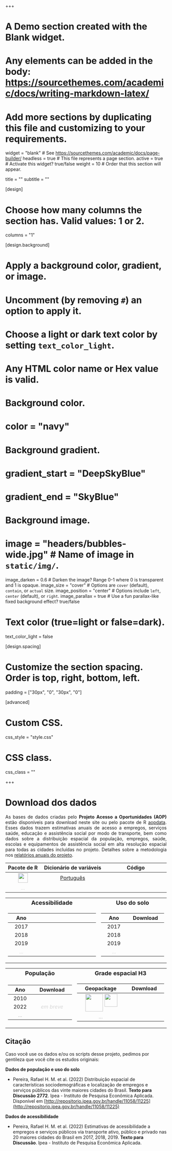 +++
# A Demo section created with the Blank widget.
# Any elements can be added in the body: https://sourcethemes.com/academic/docs/writing-markdown-latex/
# Add more sections by duplicating this file and customizing to your requirements.

widget = "blank"  # See https://sourcethemes.com/academic/docs/page-builder/
headless = true  # This file represents a page section.
active = true  # Activate this widget? true/false
weight = 10  # Order that this section will appear.

title = ""
subtitle = ""

[design]
  # Choose how many columns the section has. Valid values: 1 or 2.
  columns = "1"

[design.background]
  # Apply a background color, gradient, or image.
  #   Uncomment (by removing `#`) an option to apply it.
  #   Choose a light or dark text color by setting `text_color_light`.
  #   Any HTML color name or Hex value is valid.

  # Background color.
  # color = "navy"

  # Background gradient.
  # gradient_start = "DeepSkyBlue"
  # gradient_end = "SkyBlue"

  # Background image.
  # image = "headers/bubbles-wide.jpg"  # Name of image in `static/img/`.
  image_darken = 0.6  # Darken the image? Range 0-1 where 0 is transparent and 1 is opaque.
  image_size = "cover"  #  Options are `cover` (default), `contain`, or `actual` size.
  image_position = "center"  # Options include `left`, `center` (default), or `right`.
  image_parallax = true  # Use a fun parallax-like fixed background effect? true/false

  # Text color (true=light or false=dark).
  text_color_light = false

[design.spacing]
  # Customize the section spacing. Order is top, right, bottom, left.
  padding = ["30px", "0", "30px", "0"]



[advanced]
 # Custom CSS.
 css_style = "style.css"

 # CSS class.
 css_class = ""


+++

# Download dos dados

<p align="justify">
As bases de dados criadas pelo <b>Projeto Acesso a Oportunidades (AOP)</b> estão disponíveis para download neste site ou pelo pacote de R <a href="https://ipeagit.github.io/aopdata/">aopdata</a>. Esses dados trazem estimativas anuais de acesso a empregos, serviços saúde, educação e assistência social por modo de transporte, bem como dados sobre a distribuição espacial da população, empregos, saúde, escolas e equipamentos de assistência social em alta resolução espacial para todas as cidades incluídas no projeto. Detalhes sobre a metodologia nos <a href="https://www.ipea.gov.br/acessooportunidades/publicacoes/">relatórios anuais do projeto</a>.
</p>


| Pacote de R | Dicionário de variáveis |    Código     |
| :----------:| :----------------------:| :------------:|
|  <a href="https://ipeagit.github.io/aopdata/"><img src="/acessooportunidades/img/logos/rstudio_logo.png" width="30" align="center"></a>  |  [Português](https://ipeagit.github.io/aopdata/articles/data_dic_pt.html)  |  <a href="https://github.com/ipeaGIT/acesso_oport/"><i class="fab fa-github" style="font-size: 1.5em;"></i> </a>  |
|  <img width=100/> <a style="color: gray; opacity: 0.30; text-align: center;">...</a>  |  <img width=250/> |  <img width=250/> |




<table>
<tr><th> <font size="+1.5">Acessibilidade </font> </th><th> <font size="+1.5">Uso do solo </font> </th></tr>
<tr><td>

| Ano   |   <i class="fas fa-walking" style="font-size: 1.5em;"></i>  <i class="fas fa-bicycle" style="font-size: 1.5em;"></i>     |     <i class="fas fa-bus" style="font-size: 1.5em;"></i>   |   <i class="fas fa-car" style="font-size: 1.5em;"></i>    | 
| :----:| :------------:| :------------:|  :-----------:| 
|  2017 |     <a href=" https://www.ipea.gov.br/geobr/aopdata/data/website_data/aop_access_active_2017_v2.csv"><i class="fas fa-download" style="font-size: 1em;"></i></a>   |     <a href=" https://www.ipea.gov.br/geobr/aopdata/data/website_data/aop_access_publictransport_2017_v2.csv"><i class="fas fa-download" style="font-size: 1em;"></i></a>    |               | 
|  2018 |     <a href=" https://www.ipea.gov.br/geobr/aopdata/data/website_data/aop_access_active_2018_v2.csv"><i class="fas fa-download" style="font-size: 1em;"></i></a>    |     <a href=" https://www.ipea.gov.br/geobr/aopdata/data/website_data/aop_access_publictransport_2018_v2.csv"><i class="fas fa-download" style="font-size: 1em;"></i></a>    |               | 
|  2019 |     <a href=" https://www.ipea.gov.br/geobr/aopdata/data/website_data/aop_access_active_2019_v2.csv"><i class="fas fa-download" style="font-size: 1em;"></i></a>   |     <a href=" https://www.ipea.gov.br/geobr/aopdata/data/website_data/aop_access_publictransport_2019_v2.csv"><i class="fas fa-download" style="font-size: 1em;"></i></a> |     <a href=" https://www.ipea.gov.br/geobr/aopdata/data/website_data/aop_access_car_2019_v2.csv"><i class="fas fa-download" style="font-size: 1em;"></i></a> |
|  <img width=100/> <a style="color: gray; opacity: 0.30;">...</a>  |  <img width=140/> |  <img width=140/> |  <img width=140/> |

</td><td>

| Ano   |   Download   |
|:-----:| :-----------:| 
|  2017 |     <a href=" https://www.ipea.gov.br/geobr/aopdata/data/website_data/aop_landuse_2017_v2.csv"><i class="fas fa-download" style="font-size: 1em;"></i></a>   | 
|  2018 |     <a href=" https://www.ipea.gov.br/geobr/aopdata/data/website_data/aop_landuse_2018_v2.csv"><i class="fas fa-download" style="font-size: 1em;"></i></a>   | 
|  2019 |     <a href=" https://www.ipea.gov.br/geobr/aopdata/data/website_data/aop_landuse_2019_v2.csv"><i class="fas fa-download" style="font-size: 1em;"></i></a>   | 
|  <img width=100/> <a style="color: gray; opacity: 0.30;">...</a>  |  <img width=150/> |

</td></tr> </table>



<table>
<tr><th> <font size="+1.5">População</font> </th><th><font size="+1.5">Grade espacial H3</font> </th></tr>
<tr><td>

| Ano   |   Download    |
|:-----:| :------------:|
|  2010 |    <a href=" https://www.ipea.gov.br/geobr/aopdata/data/website_data/aop_population_2010_v2.csv"><i class="fas fa-download" style="font-size: 1em;"></i></a> |
|  2022 |    <a style="color: gray; opacity: 0.30;">*em breve*</a> |
|  <img width=100/> <a style="color: gray30; opacity: 0.30;">...</a>  |  <img width=200/> |

</td><td>


| Geopackage   |  Download |
|:-----:| :------------:|
|  <div style="text-align: center;"> <div style="display: inline-block; text-align: center;"> <div style="display:flex">     <div style="flex:1;padding-left:5px;">          <img src="https://upload.wikimedia.org/wikipedia/commons/d/df/ArcGIS_logo.png" width="55" align="center"  />      </div>          <div style="flex:1;padding-left:5px;">           <img src="/acessooportunidades/img/logos/qgis_logo3.png" width="40" align="center"  />          |    <a href=" https://www.ipea.gov.br/geobr/aopdata/data/website_data/aop_hex_grid_v2.gpkg"><i class="fas fa-download" style="font-size: 1em;"></i></a> |
|  <img width=200/> <a style="color: gray30; opacity: 0.30;">...</a>  |  <img width=200/> |


</td></tr> </table>



## Citação

Caso você use os dados e/ou os scripts desse projeto, pedimos por gentileza que você cite os estudos originais:

**Dados de população e uso do solo**

* Pereira, Rafael H. M. et al. (2022) Distribuição espacial de características sociodemográficas e localização de empregos e serviços públicos das vinte maiores cidades do Brasil. **Texto para Discussão 2772**. Ipea - Instituto de Pesquisa Econômica Aplicada. Disponível em [http://repositorio.ipea.gov.br/handle/11058/11225](http://repositorio.ipea.gov.br/handle/11058/11225)

**Dados de acessibilidade**
* Pereira, Rafael H. M. et al. (2022) Estimativas de acessibilidade a empregos e serviços públicos via transporte ativo, público e privado nas 20 maiores cidades do Brasil em 2017, 2018, 2019. **Texto para Discussão**. Ipea - Instituto de Pesquisa Econômica Aplicada.




<!-- Color of Hyperlinks on this page -->
 <!-- <style>a { color: #838383; } /* CSS link color */</style>   -->


 <!-- Tabela de testes para formatacao

|  <div style="text-align: center;"> <div style="display: inline-block; text-align: center;"> Leitura em: <br/>  <br /> <div style="display:flex">  <div style="flex:1;padding-left:10px;">  <img src="/img/logos/python_logo.png" width="100" align="center" >     <img src="/img/logos/qgis_logo.png" width="100" align="center" > </div>     <div style="flex:1;padding-left:5px;">    <img src="/img/logos/arcgis_logo.png" width="80" align="center" >     <img src="/img/logos/rstudio_logo.png" width="70" align="center" >   </div> </div>  </div> </div> |
| -------------: |
| a |
| <div style="text-align: center; width:400px"> |
|a |


-->
